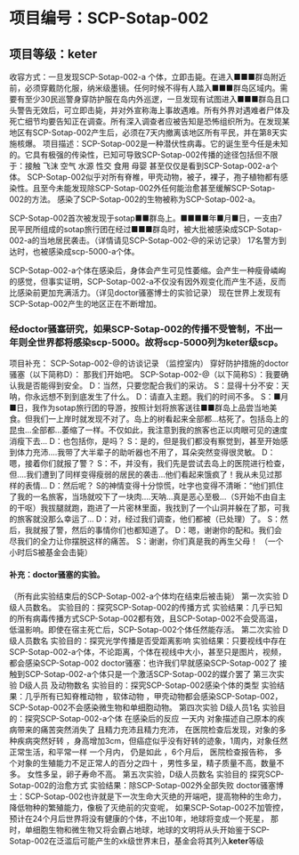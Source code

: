# 项目编号：SCP-Sotap-002

## 项目等级：**keter**

收容方式：一旦发现SCP-Sotap-002-a 个体，立即击毙。在进入■■■群岛附近前，必须穿戴防化服，纳米级墨镜。任何时候不得有人踏入■■■群岛区域内。需要有至少30民巡警身穿防护服在岛内外巡逻，一旦发现有试图进入■■■群岛且口头警告无效后，可立即击毙，并对外宣称海上事故遇难。所有外界对遇难者尸体及死亡细节均要告知正在调查。所有深入调查者应被告知是恐怖组织所为。在发现某地区有SCP-Sotap-002产生后，必须在7天内撤离该地区所有平民，并在第8天实施核爆。
项目描述：SCP-Sotap-002是一种潜伏性病毒。它的诞生至今任是未知的。它具有极强的传染性，已知可导致SCP-Sotap-002传播的途径包括但不限于：接触 飞沫 空气 水源 性交 食用 母婴 甚至仅仅是看到SCP-Sotap-002-a个体。
SCP-Sotap-002似乎对所有脊椎，甲壳动物，被子，裸子，孢子植物都有感染性。且至今未能发现除SCP-Sotap-002外任何能治愈甚至缓解SCP-Sotap-002的方法。
感染了SCP-Sotap-002的生物被称为SCP-Sotap-002-a。

SCP-Sotap-002首次被发现于sotap■■群岛上。■■■■年■月■日，一支由7民平民所组成的sotap旅行团在经过■■■群岛时，被大批被感染成SCP-Sotap-002-a的当地居民袭击。（详情请见SCP-Sotap-002-@的采访记录）
17名警方到达时，也被感染成scp-5000-a个体。

SCP-Sotap-002-a个体在感染后，身体会产生可见性萎缩。会产生一种瘦骨嶙峋的感觉，但事实证明，SCP-Sotap-002-a不仅没有因外观变化而产生不适，反而比感染前更加充满活力。（详见doctor骚塞博士的实验记录）
现在世界上发现有SCP-Sotap-002产生的地区正在不断增加。

### 经doctor骚塞研究，如果SCP-Sotap-002的传播不受管制，不出一年则全世界都将感染scp-5000。故将scp-5000列为keter级scp。
项目补充：
SCP-Sotap-002-@的访谈记录
（监控室内）
穿好防护措施的doctor骚塞（以下简称D）：
那我们开始吧。
SCP-Sotap-002-@（以下简称S）：我要确认我是否能得到安全。
D：当然，只要您配合我们的采访。
S：显得十分不安：天呐，你永远想不到到底发生了什么。
D：请直入主题。我们的时间不多。
S：■月■日，我作为sotap旅行团的导游，按照计划将旅客送往■■群岛上品尝当地美食。但我们一上岸时就发现不对了。岛上的树看起来全部都...枯死了。包括岛上的昆虫...全部都...萎缩了一样。不仅如此，我注意到我的旅客也正以肉眼可见的速度消瘦下去...
D：也包括你，是吗？
S：是的，但是我们都没有察觉到，甚至开始感到体力充沛....我带了大半辈子的助听器也不用了，耳朵突然变得很灵敏。
D：嗯，接着你们就报了警？
S：不，并没有，我们先是尝试去岛上的医院进行检查，但....我们遭到了同样变得瘦弱的居民的袭击...他们看起来饿疯了！我从未见过那样的表情...
D：然后呢？
S的神情变得十分惊慌，吐字也变得不清晰：“他们抓住了我的一名旅客，当场就咬下了一块肉....天呐...真是恶心至极...（S开始不由自主的干呕）我拔腿就跑，跑进了一片密林里面，我找到了一个山洞并躲在了那，可我的旅客就没那么幸运了...
D：对，经过我们调查，他们都被（已处理）了。
S：然后，我就报了警，然后的事情你们也都知道了。
D：嗯，谢谢你的配和。我们会尽我们的全力让你摆脱这样的痛苦。
S：谢谢，你们真是我的再生父母！
（一个小时后S被基金会击毙）

#### 补充：doctor骚塞的实验。
（所有此实验结束后的SCP-Sotap-002-a个体均在结束后被击毙）
第一次实验
D级人员数名。
实验目的：探究SCP-Sotap-002的传播方式
实验结果：几乎已知的所有病毒传播方式SCP-Sotap-002都有效，且SCP-Sotap-002不会受高温，低温影响。即使在宿主死亡后，SCP-Sotap-002个体任然能存活。
第二次实验
D级人员数名
实验目的：探究光学传播是否受距离影响
实验结果：只要视线中存在SCP-Sotap-002-a个体，不论距离，个体在视线中大小，甚至只是图片，视频，都会感染SCP-Sotap-002
doctor骚塞：也许我们早就感染SCP-Sotap-002了 接触到SCP-Sotap-002-a个体只是一个激活SCP-Sotap-002的媒介罢了
第三次实验
D级人员 及动物数名
实验目的：探究SCP-Sotap-002感染个体的类型
实验结果：几乎所有已知脊椎动物 ，软体动物 ，甲壳动物都会感染SCP-Sotap-002， SCP-Sotap-002不会感染微生物和单细胞动物。
第四次实验
D级人员1名
实验目的：探究SCP-Sotap-002-a个体 在感染后的反应
一天内 对象描述自己原本的疾病带来的痛苦突然消失了 
且精力充沛且精力充沛， 在医院检查后发现，对象的多种疾病突然好转 ，身高增加3cm，但癌症似乎没有好转的迹象，1周内，对象任然正常生活，和平常一样 
一个月内， 仍是如此 ，6个月后， 医院检查报告称， 多个对象的生殖能力不足正常人的百分之四十 ，男性多呈，精子质量不高，数量不多。
女性多呈，卵子寿命不高。
第五次实验，D级人员数名
实验目的 探究SCP-Sotap-002的治愈方式 
实验结果：除SCP-Sotap-002外全部失败
doctor骚塞博士：SCP-Sotap-002也许就是下一次生命大灭绝的开端吧，提高物种的生命力， 降低物种的繁殖能力，像极了灭绝前的灾变呢， 如果SCP-Sotap-002不加管控，预计在24个月后世界将没有健康的个体，不出10年，地球将变成一个死星， 那时，单细胞生物和微生物又将会霸占地球，地球的文明将从头开始鉴于SCP-Sotap-002在泛滥后可能产生的xk级世界末日，基金会将其列入**keter**等级

